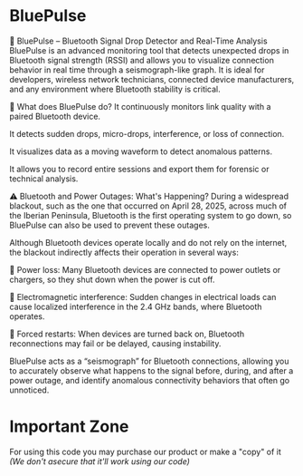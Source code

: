 # BluePulse
🔷 BluePulse – Bluetooth Signal Drop Detector and Real-Time Analysis BluePulse is an advanced monitoring tool that detects unexpected drops in Bluetooth signal strength (RSSI) and allows you to visualize connection behavior in real time through a seismograph-like graph. It is ideal for developers, wireless network technicians, connected device manufacturers, and any environment where Bluetooth stability is critical.

🧠 What does BluePulse do? It continuously monitors link quality with a paired Bluetooth device.

It detects sudden drops, micro-drops, interference, or loss of connection.

It visualizes data as a moving waveform to detect anomalous patterns.

It allows you to record entire sessions and export them for forensic or technical analysis.

⚠️ Bluetooth and Power Outages: What's Happening? During a widespread blackout, such as the one that occurred on April 28, 2025, across much of the Iberian Peninsula, Bluetooth is the first operating system to go down, so BluePulse can also be used to prevent these outages.

Although Bluetooth devices operate locally and do not rely on the internet, the blackout indirectly affects their operation in several ways:

🔋 Power loss: Many Bluetooth devices are connected to power outlets or chargers, so they shut down when the power is cut off.

📶 Electromagnetic interference: Sudden changes in electrical loads can cause localized interference in the 2.4 GHz bands, where Bluetooth operates.

🔄 Forced restarts: When devices are turned back on, Bluetooth reconnections may fail or be delayed, causing instability.

BluePulse acts as a “seismograph” for Bluetooth connections, allowing you to accurately observe what happens to the signal before, during, and after a power outage, and identify anomalous connectivity behaviors that often go unnoticed.

# Important Zone

For using this code you may purchase our product or make a "copy" of it
*(We don't asecure that it'll work using our code)*

